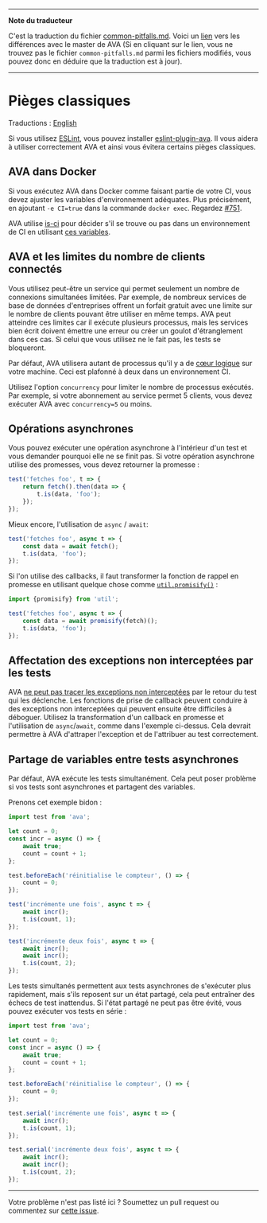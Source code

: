 ___
**Note du traducteur**

C'est la traduction du fichier [common-pitfalls.md](https://github.com/avajs/ava/blob/main/docs/common-pitfalls.md). Voici un [lien](https://github.com/avajs/ava/compare/b208d143ad852dc95aa8b44eed94ac1f404a25f4...main#diff-5fde374b4d4a09ce36d97c58a362f035bacbe04f71f5b837f6bd7c8b61e3f0e9) vers les différences avec le master de AVA (Si en cliquant sur le lien, vous ne trouvez pas le fichier `common-pitfalls.md` parmi les fichiers modifiés, vous pouvez donc en déduire que la traduction est à jour).
___
# Pièges classiques

Traductions : [English](https://github.com/avajs/ava/raw/main/docs/08-common-pitfalls.md)

Si vous utilisez [ESLint](http://eslint.org), vous pouvez installer [eslint-plugin-ava](https://github.com/avajs/eslint-plugin-ava). Il vous aidera à utiliser correctement AVA et ainsi vous évitera certains pièges classiques.

## AVA dans Docker

Si vous exécutez AVA dans Docker comme faisant partie de votre CI, vous devez ajuster les variables d'environnement adéquates. Plus précisément, en ajoutant `-e CI=true` dans la commande `docker exec`. Regardez [#751](https://github.com/avajs/ava/issues/751).

AVA utilise [is-ci](https://github.com/watson/is-ci) pour décider s'il se trouve ou pas dans un environnement de CI en utilisant [ces variables](https://github.com/watson/ci-info/blob/master/index.js).

## AVA et les limites du nombre de clients connectés

Vous utilisez peut-être un service qui permet seulement un nombre de connexions simultanées limitées. Par exemple, de nombreux services de base de données d'entreprises offrent un forfait gratuit avec une limite sur le nombre de clients pouvant être utiliser en même temps. AVA peut atteindre ces limites car il exécute plusieurs processus, mais les services bien écrit doivent émettre une erreur ou créer un goulot d'étranglement dans ces cas. Si celui que vous utilisez ne le fait pas, les tests se bloqueront.

Par défaut, AVA utilisera autant de processus qu'il y a de [cœur logique](https://superuser.com/questions/1105654/logical-vs-physical-cpu-performance) sur votre machine. Ceci est plafonné à deux dans un environnement CI.

Utilisez l'option `concurrency` pour limiter le nombre de processus exécutés. Par exemple, si votre abonnement au service permet 5 clients, vous devez exécuter AVA avec `concurrency=5` ou moins.

## Opérations asynchrones

Vous pouvez exécuter une opération asynchrone à l'intérieur d'un test et vous demander pourquoi elle ne se finit pas. Si votre opération asynchrone utilise des promesses, vous devez retourner la promesse :

```js
test('fetches foo', t => {
	return fetch().then(data => {
		t.is(data, 'foo');
	});
});
```

Mieux encore, l'utilisation de `async` / `await`:

```js
test('fetches foo', async t => {
	const data = await fetch();
	t.is(data, 'foo');
});
```

Si l'on utilise des callbacks, il faut transformer la fonction de rappel en promesse en utilisant quelque chose comme [`util.promisify()`](https://nodejs.org/dist/latest/docs/api/util.html#util_util_promisify_original) :

```js
import {promisify} from 'util';

test('fetches foo', async t => {
	const data = await promisify(fetch)();
	t.is(data, 'foo');
});
```

## Affectation des exceptions non interceptées par les tests

AVA [ne peut pas tracer les exceptions non interceptées](https://github.com/avajs/ava/issues/214) par le retour du test qui les déclenche. Les fonctions de prise de callback peuvent conduire à des exceptions non interceptées qui peuvent ensuite être difficiles à déboguer. Utilisez la transformation d'un callback en promesse et l'utilisation de `async`/`await`, comme dans l'exemple ci-dessus. Cela devrait permettre à AVA d'attraper l'exception et de l'attribuer au test correctement.

## Partage de variables entre tests asynchrones

Par défaut, AVA exécute les tests simultanément. Cela peut poser problème si vos tests sont asynchrones et partagent des variables.

Prenons cet exemple bidon :

```js
import test from 'ava';

let count = 0;
const incr = async () => {
	await true;
	count = count + 1;
};

test.beforeEach('réinitialise le compteur', () => {
	count = 0;
});

test('incrémente une fois', async t => {
	await incr();
	t.is(count, 1);
});

test('incrémente deux fois', async t => {
	await incr();
	await incr();
	t.is(count, 2);
});
```

Les tests simultanés permettent aux tests asynchrones de s'exécuter plus rapidement, mais s'ils reposent sur un état partagé, cela peut entraîner des échecs de test inattendus. Si l'état partagé ne peut pas être évité, vous pouvez exécuter vos tests en série :

```js
import test from 'ava';

let count = 0;
const incr = async () => {
	await true;
	count = count + 1;
};

test.beforeEach('réinitialise le compteur', () => {
	count = 0;
});

test.serial('incrémente une fois', async t => {
	await incr();
	t.is(count, 1);
});

test.serial('incrémente deux fois', async t => {
	await incr();
	await incr();
	t.is(count, 2);
});
```

---

Votre problème n'est pas listé ici ? Soumettez un pull request ou commentez sur [cette issue](https://github.com/avajs/ava/issues/404).
